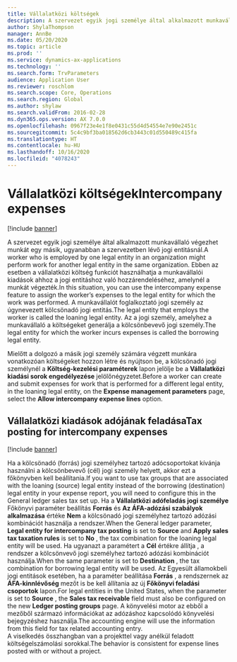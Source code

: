 ```yaml
---
title: Vállalatközi költségek
description: A szervezet egyik jogi személye által alkalmazott munkavállaló végezhet munkát egy másik, ugyanabban a szervezetben lévő jogi entitásnál. Ebben az esetben a vállalatközi költség funkciót használhatja a munkavállalói kiadások ahhoz a jogi entitáshoz való hozzárendeléséhez, amelynél a munkát végezték.
author: ShylaThompson
manager: AnnBe
ms.date: 05/20/2020
ms.topic: article
ms.prod: ''
ms.service: dynamics-ax-applications
ms.technology: ''
ms.search.form: TrvParameters
audience: Application User
ms.reviewer: roschlom
ms.search.scope: Core, Operations
ms.search.region: Global
ms.author: shylaw
ms.search.validFrom: 2016-02-28
ms.dyn365.ops.version: AX 7.0.0
ms.openlocfilehash: 0967f23e4e1f8e0431c55d4d54554e7e90e2451c
ms.sourcegitcommit: 5c4c9bf3ba018562d6cb3443c01d550489c415fa
ms.translationtype: HT
ms.contentlocale: hu-HU
ms.lasthandoff: 10/16/2020
ms.locfileid: "4078243"
---
```

# <a name="intercompany-expenses"></a><span data-ttu-id="cb6a7-104">Vállalatközi költségek</span><span class="sxs-lookup"><span data-stu-id="cb6a7-104">Intercompany expenses</span></span>

[!include [banner](../includes/banner.md)]

<span data-ttu-id="cb6a7-105">A szervezet egyik jogi személye által alkalmazott munkavállaló végezhet munkát egy másik, ugyanabban a szervezetben lévő jogi entitásnál.</span><span class="sxs-lookup"><span data-stu-id="cb6a7-105">A worker who is employed by one legal entity in an organization might perform work for another legal entity in the same organization.</span></span> <span data-ttu-id="cb6a7-106">Ebben az esetben a vállalatközi költség funkciót használhatja a munkavállalói kiadások ahhoz a jogi entitáshoz való hozzárendeléséhez, amelynél a munkát végezték.</span><span class="sxs-lookup"><span data-stu-id="cb6a7-106">In this situation, you can use the intercompany expense feature to assign the worker’s expenses to the legal entity for which the work was performed.</span></span> <span data-ttu-id="cb6a7-107">A munkavállalót foglalkoztató jogi személy az úgynevezett kölcsönadó jogi entitás.</span><span class="sxs-lookup"><span data-stu-id="cb6a7-107">The legal entity that employs the worker is called the loaning legal entity.</span></span> <span data-ttu-id="cb6a7-108">Az a jogi személy, amelyhez a munkavállaló a költségeket generálja a kölcsönbevevő jogi személy.</span><span class="sxs-lookup"><span data-stu-id="cb6a7-108">The legal entity for which the worker incurs expenses is called the borrowing legal entity.</span></span> 

<span data-ttu-id="cb6a7-109">Mielőtt a dolgozó a másik jogi személy számára végzett munkára vonatkozóan költségeket hozzon létre és nyújtson be, a kölcsönadó jogi személynél a **Költség-kezelési paraméterek** lapon jelölje be a **Vállalatközi kiadási sorok engedélyezése** jelölőnégyzetet.</span><span class="sxs-lookup"><span data-stu-id="cb6a7-109">Before a worker can create and submit expenses for work that is performed for a different legal entity, in the loaning legal entity, on the **Expense management parameters** page, select the **Allow intercompany expense lines** option.</span></span> 

## <a name="tax-posting-for-intercompany-expenses"></a><span data-ttu-id="cb6a7-110">Vállalatközi kiadások adójának feladása</span><span class="sxs-lookup"><span data-stu-id="cb6a7-110">Tax posting for intercompany expenses</span></span>

[!include [banner](../includes/banner.md)]

<span data-ttu-id="cb6a7-111">Ha a kölcsönadó (forrás) jogi személyhez tartozó adócsoportokat kívánja használni a kölcsönbevevő (cél) jogi személy helyett, akkor ezt a főkönyvben kell beállítania.</span><span class="sxs-lookup"><span data-stu-id="cb6a7-111">If you want to use tax groups that are associated with the loaning (source) legal entity instead of the borrowing (destination) legal entity in your expense report, you will need to configure this in the General ledger sales tax set up.</span></span> <span data-ttu-id="cb6a7-112">Ha a **Vállalatközi adófeladás jogi személye** Főkönyvi paraméter beállítás **Forrás** és **Az ÁFA-adózási szabályok alkalmazása** értéke **Nem** a kölcsönadó jogi személyhez tartozó adózási kombinációt használja a rendszer.</span><span class="sxs-lookup"><span data-stu-id="cb6a7-112">When the General ledger parameter, **Legal entity for intercompany tax posting** is set to **Source** and **Apply sales tax taxation rules** is set to **No** , the tax combination for the loaning legal entity will be used.</span></span> <span data-ttu-id="cb6a7-113">Ha ugyanazt a paramétert a **Cél** értékre állítja , a rendszer a kölcsönvevő jogi személyhez tartozó adózási kombinációt használja.</span><span class="sxs-lookup"><span data-stu-id="cb6a7-113">When the same parameter is set to **Destination** , the tax combination for borrowing legal entity will be used.</span></span> <span data-ttu-id="cb6a7-114">Az Egyesült államokbeli jogi entitások esetében, ha a paraméter beállítása **Forrás** , a rendszernek az **ÁFA-kinnlévőség** mezőt is be kell állítania az új **Főkönyvi feladási csoportok** lapon.</span><span class="sxs-lookup"><span data-stu-id="cb6a7-114">For legal entities in the United States, when the parameter is set to **Source** , the **Sales tax receivable** field must also be configured on the new **Ledger posting groups** page.</span></span> <span data-ttu-id="cb6a7-115">A könyvelési motor az ebből a mezőből származó információkat az adózáshoz kapcsolódó könyvelési bejegyzéshez használja.</span><span class="sxs-lookup"><span data-stu-id="cb6a7-115">The accounting engine will use the information from this field for tax related accounting entry.</span></span>   
<span data-ttu-id="cb6a7-116">A viselkedés összhangban van a projekttel vagy anélkül feladott költségelszámolási sorokkal.</span><span class="sxs-lookup"><span data-stu-id="cb6a7-116">The behavior is consistent for expense lines posted with or without a project.</span></span>  
